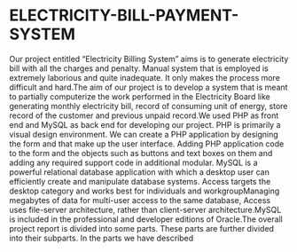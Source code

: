 # ELECTRICITY-BILL-PAYMENT-SYSTEM
Our project entitled “Electricity Billing System” aims is to generate electricity bill with all the charges and penalty. Manual system that is employed is extremely laborious and quite inadequate. It only makes the process more difficult and hard.The aim of our project is to develop a system that is meant to partially computerize the work performed in the Electricity Board like generating monthly electricity bill, record of consuming unit of energy, store record of the customer and previous unpaid record.We used PHP as front end and MySQL as back end for developing our project. PHP is primarily a visual design environment. We can create a PHP application by designing the form and that make up the user interface. Adding PHP application code to the form and the objects such as buttons and text boxes on them and adding any required support code in additional modular.
MySQL is a powerful relational database application with which a desktop user can efficiently create and manipulate database systems. Access targets the desktop category and works best for individuals and workgroupManaging megabytes of data for multi-user access to the same database, Access uses file-server architecture, rather than client-server architecture.MySQL is included in the professional and developer editions of Oracle.The overall project report is divided into some parts. These parts are further divided into their subparts. In the parts we have described

